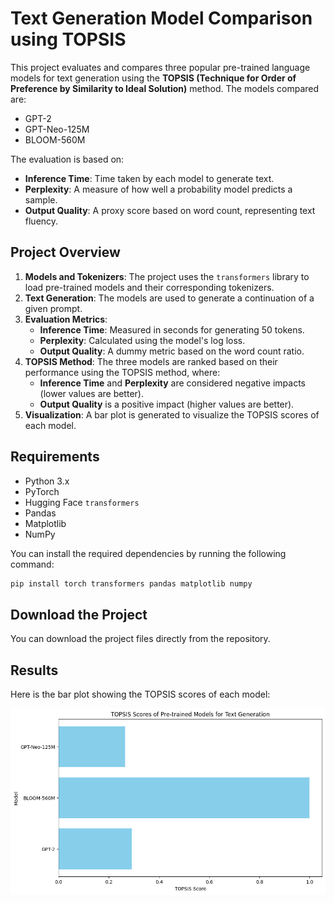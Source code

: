 
# Text Generation Model Comparison using TOPSIS

This project evaluates and compares three popular pre-trained language models for text generation using the **TOPSIS (Technique for Order of Preference by Similarity to Ideal Solution)** method. The models compared are:
- GPT-2
- GPT-Neo-125M
- BLOOM-560M

The evaluation is based on:
- **Inference Time**: Time taken by each model to generate text.
- **Perplexity**: A measure of how well a probability model predicts a sample.
- **Output Quality**: A proxy score based on word count, representing text fluency.

## Project Overview

1. **Models and Tokenizers**: The project uses the `transformers` library to load pre-trained models and their corresponding tokenizers.
2. **Text Generation**: The models are used to generate a continuation of a given prompt.
3. **Evaluation Metrics**: 
   - **Inference Time**: Measured in seconds for generating 50 tokens.
   - **Perplexity**: Calculated using the model's log loss.
   - **Output Quality**: A dummy metric based on the word count ratio.
4. **TOPSIS Method**: The three models are ranked based on their performance using the TOPSIS method, where:
   - **Inference Time** and **Perplexity** are considered negative impacts (lower values are better).
   - **Output Quality** is a positive impact (higher values are better).
5. **Visualization**: A bar plot is generated to visualize the TOPSIS scores of each model.

## Requirements

- Python 3.x
- PyTorch
- Hugging Face `transformers`
- Pandas
- Matplotlib
- NumPy

You can install the required dependencies by running the following command:

```bash
pip install torch transformers pandas matplotlib numpy
```

## Download the Project

You can download the project files directly from the repository.

## Results

Here is the bar plot showing the TOPSIS scores of each model:

![TOPSIS Plot](topsis.png)

